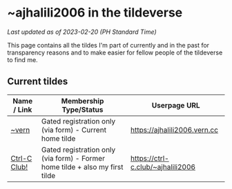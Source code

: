 # ~ajhalili2006 in the tildeverse

_Last updated as of 2023-02-20 (PH Standard Time)_

This page contains all the tildes I'm part of currently and in the past for transparency reasons and to make easier for fellow people of the tildeverse to find me.

## Current tildes

| Name / Link | Membership Type/Status | Userpage URL |
| --- | --- | --- |
| [~vern](https://vern.cc) | Gated registration only (via form) - Current home tilde | <https://ajhalili2006.vern.cc>
| [Ctrl-C Club!](https://ctrl-c.club) | Gated registration only (via form) - Former home tilde + also my first tilde | <https://ctrl-c.club/~ajhalili2006>